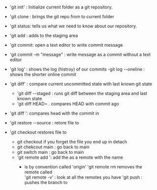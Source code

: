 - 'git init' : Initialize current folder as a git repository.
- 'git clone <url> : brings the git repo from <url> to current folder
- 'git status: tells us what we need to know about our repository.

- 'git add <file> : adds <file> to the staging area
- 'git commit: open a text editor to write commit message
-  'git commit -m "message" : write message as a commit without a text editor

- 'git log' : shows the log (histroy) of our commits
   -git log --oneline : shows the shorter online commit

- 'git diff' : compare current uncommitted state with last known git state
  - 'git diff --staged : runs git diff between the staging area and last known state
  - 'git diff HEAD~<number> . compares HEAD with commit <number> ago <relative>
 - 'git diff <hash>': compares head with the commit in <hash>
- 'git restore --source <hash or head> <file> : retore file to <hash or head>
- 'git checkout <hash or head> <file> restores file to <hash or head>

  - git checkout <hash or head> if you forget the file you end up in detach
  - git chekcout main : go back to main 
  - git switch main : go back to main
  - 'git remote add <name> <url> ': add the <url> as a remote with the name <name> 
      - <name> is by convention called 'origin'
  'git remote rm <name> removes the remote called <name>   
  'git remote -v' : look at all the remotes you have
    'git push <where> <what> : pushes the <what> branch to <where>
   
 
 


